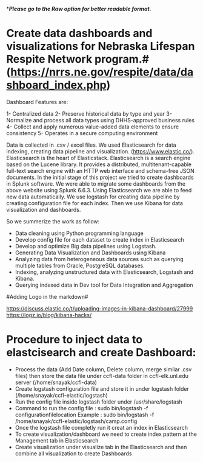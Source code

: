 
********Please go to the Raw option for better readable format.*******

# Create data dashboards and visualizations for Nebraska Lifespan Respite Network program.# (https://nrrs.ne.gov/respite/data/dashboard_index.php)
Dashboard Features are:

1- Centralized data
2- Preserve historical data by type and year
3- Normalize and process all data types using DHHS-approved business rules
4- Collect and apply numerous value-added data elements to ensure consistency
5- Operates in a secure computing environment

Data is collected in .csv / excel files. We used Elasticsearch for data indexing, creating data pipeline and visualization.
(https://www.elastic.co/). Elasticsearch is the heart of Elasticstack.
Elasticsearch is a search engine based on the Lucene library. It provides a distributed, multitenant-capable full-text search engine with an HTTP web interface and schema-free JSON documents. In the initial stage of this project we tried to create dashboards in Splunk software. We were able to migrate some dashboards from the above website using Splunk 6.6.3. Using Elasticsearch we are able to feed new data automatically. We use logstash for creating data pipeline by creating configuration file for each index. Then we use Kibana for data visualization and dashboards.



So we summerize the work as follow:

* Data cleaning using Python programming language
* Develop config file for each dataset to create index in Elasticsearch
* Develop and optimize Big data pipelines using Logstash. 
* Generating Data Visualization and Dashboards using Kibana
* Analyzing data from heterogeneous data sources such as querying multiple tables from Oracle, PostgreSQL databases. 
* Indexing, analyzing unstructured data with Elasticsearch, Logstash and Kibana. 
* Querying indexed data in Dev tool for Data Integration and Aggregation 


#Adding Logo in the markdown#

https://discuss.elastic.co/t/uploading-images-in-kibana-dashboard/27999
https://logz.io/blog/kibana-hacks/

# Procedure to inject data to elastcisearch and create Dashboard: #
* Process the data (Add Date column, Delete column, merge similar .csv files) then store the data file under ccfl-data folder in ccfl-elk.unl.edu server (/home/snayak/ccfl-data)
* Create logstash configuration file and store it in under logstash folder (/home/snayak/ccfl-elastic/logstash)
* Run the config file inside logstash folder under /usr/share/logstash
* Command to run the config file : sudo bin/logstash -f configurationfilelocation
   Example : sudo bin/logstash -f /home/snayak/ccfl-elastic/logstash/camp.config
* Once the logstash file completly run it creat an index in Elasticsearch
* To create visualization/dashboard we need to create index pattern at the Management tab in Elasticsearch
* Create visualization under visualize tab in the Elasticsearch and then combine all visualization to create Dashboards

